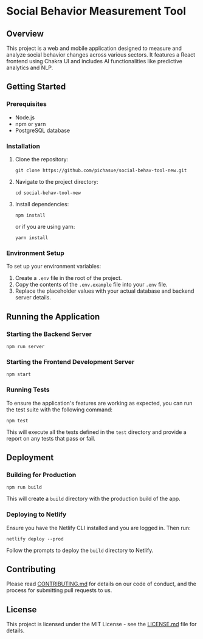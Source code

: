 # Social Behavior Measurement Tool

## Overview
This project is a web and mobile application designed to measure and analyze social behavior changes across various sectors. It features a React frontend using Chakra UI and includes AI functionalities like predictive analytics and NLP.

## Getting Started

### Prerequisites
- Node.js
- npm or yarn
- PostgreSQL database

### Installation
1. Clone the repository:
   ```
   git clone https://github.com/pichasue/social-behav-tool-new.git
   ```
2. Navigate to the project directory:
   ```
   cd social-behav-tool-new
   ```
3. Install dependencies:
   ```
   npm install
   ```
   or if you are using yarn:
   ```
   yarn install
   ```

### Environment Setup
To set up your environment variables:
1. Create a `.env` file in the root of the project.
2. Copy the contents of the `.env.example` file into your `.env` file.
3. Replace the placeholder values with your actual database and backend server details.

## Running the Application

### Starting the Backend Server
```
npm run server
```

### Starting the Frontend Development Server
```
npm start
```

### Running Tests
To ensure the application's features are working as expected, you can run the test suite with the following command:
```
npm test
```
This will execute all the tests defined in the `test` directory and provide a report on any tests that pass or fail.

## Deployment

### Building for Production
```
npm run build
```
This will create a `build` directory with the production build of the app.

### Deploying to Netlify
Ensure you have the Netlify CLI installed and you are logged in. Then run:
```
netlify deploy --prod
```
Follow the prompts to deploy the `build` directory to Netlify.

## Contributing
Please read [CONTRIBUTING.md](CONTRIBUTING.md) for details on our code of conduct, and the process for submitting pull requests to us.

## License
This project is licensed under the MIT License - see the [LICENSE.md](LICENSE.md) file for details.
